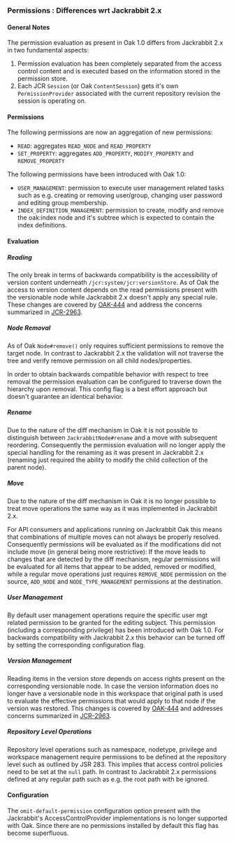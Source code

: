 <!--
   Licensed to the Apache Software Foundation (ASF) under one or more
   contributor license agreements.  See the NOTICE file distributed with
   this work for additional information regarding copyright ownership.
   The ASF licenses this file to You under the Apache License, Version 2.0
   (the "License"); you may not use this file except in compliance with
   the License.  You may obtain a copy of the License at

       http://www.apache.org/licenses/LICENSE-2.0

   Unless required by applicable law or agreed to in writing, software
   distributed under the License is distributed on an "AS IS" BASIS,
   WITHOUT WARRANTIES OR CONDITIONS OF ANY KIND, either express or implied.
   See the License for the specific language governing permissions and
   limitations under the License.
  -->

### Permissions : Differences wrt Jackrabbit 2.x

#### General Notes

The permission evaluation as present in Oak 1.0 differs from Jackrabbit 2.x
in two fundamental aspects:

1. Permission evaluation has been completely separated from the access control
   content and is executed based on the information stored in the permission store.
2. Each JCR `Session` (or Oak `ContentSession`) gets it's own `PermissionProvider`
   associated with the current repository revision the session is operating on.

#### Permissions

The following permissions are now an aggregation of new permissions:

- `READ`: aggregates `READ_NODE` and `READ_PROPERTY`
- `SET_PROPERTY`: aggregates `ADD_PROPERTY`, `MODIFY_PROPERTY` and `REMOVE_PROPERTY`

The following permissions have been introduced with Oak 1.0:

- `USER_MANAGEMENT`: permission to execute user management related tasks such as e.g. creating or
  removing user/group, changing user password and editing group membership.
- `INDEX_DEFINITION_MANAGEMENT`: permission to create, modify and remove the oak:index node and it's
  subtree which is expected to contain the index definitions.

#### Evaluation

##### Reading

The only break in terms of backwards compatibility is the accessibility of version
content underneath `/jcr:system/jcr:versionStore`. As of Oak the access to version
content depends on the read permissions present with the versionable node while
Jackrabbit 2.x doesn't apply any special rule. These changes are covered by [OAK-444]
and address the concerns summarized in [JCR-2963].

##### Node Removal

As of Oak `Node#remove()` only requires sufficient permissions to remove the target
node. In contrast to Jackrabbit 2.x the validation will not traverse the tree and
verify remove permission on all child nodes/properties.

In order to obtain backwards compatible behavior with respect to tree removal the
permission evaluation can be configured to traverse down the hierarchy upon removal.
This config flag is a best effort approach but doesn't guarantee an identical behavior.

##### Rename

Due to the nature of the diff mechanism in Oak it is not possible to distinguish
between `JackrabbitNode#rename` and a move with subsequent reordering. Consequently
the permission evaluation will no longer apply the special handling for the renaming
as it was present in Jackrabbit 2.x (renaming just required the ability to modify
the child collection of the parent node).

##### Move

Due to the nature of the diff mechanism in Oak it is no longer possible to treat
move operations the same way as it was implemented in Jackrabbit 2.x.

For API consumers and applications running on Jackrabbit Oak this means that
combinations of multiple moves can not always be properly resolved. Consequently
permissions will be evaluated as if the modifications did not include move
(in general being more restrictive): If the move leads to changes that are detected
by the diff mechanism, regular permissions will be evaluated for all items that
appear to be added, removed or modified, while a regular move operations just
requires `REMOVE_NODE` permission on the source, `ADD_NODE` and `NODE_TYPE_MANAGEMENT`
permissions at the destination.

##### User Management

By default user management operations require the specific user mgt related
permission to be granted for the editing subject. This permission (including a
corresponding privilege) has been introduced with Oak 1.0.
For backwards compatibility with Jackrabbit 2.x this behavior can be turned off
by setting the corresponding configuration flag.

##### Version Management

Reading items in the version store depends on access rights present on the
corresponding versionable node. In case the version information does no longer
have a versionable node in this workspace that original path is used to evaluate
the effective permissions that would apply to that node if the version was restored.
This changes is covered by [OAK-444] and addresses concerns summarized in [JCR-2963].

##### Repository Level Operations

Repository level operations such as namespace, nodetype, privilege and workspace
management require permissions to be defined at the repository level such as
outlined by JSR 283. This implies that access control policies need to be set at
the `null` path. In contrast to Jackrabbit 2.x permissions defined at any regular
path such as e.g. the root path with be ignored.

#### Configuration

The `omit-default-permission` configuration option present with the Jackrabbit's
AccessControlProvider
implementations is no longer supported with Oak. Since there are no permissions
installed by default this flag has become superfluous.

<!-- hidden references -->

[Permissions]: https://github.com/apache/jackrabbit-oak/tree/trunk/oak-core/src/main/java/org/apache/jackrabbit/oak/spi/security/authorization/permission/Permissions.java

[PermissionHook]: https://github.com/apache/jackrabbit-oak/tree/trunk/oak-core/src/main/java/org/apache/jackrabbit/oak/security/authorization/permission/PermissionHook.java

[OAK-444]: https://issues.apache.org/jira/browse/OAK-444

[JCR-2963]: https://issues.apache.org/jira/browse/JCR-2963
